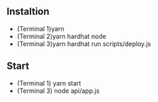 ## Instaltion

- (Terminal 1)yarn
- (Terminal 2)yarn hardhat node
- (Terminal 3)yarn hardhat run scripts/deploy.js


## Start

- (Terminal 1) yarn start
- (Terminal 3) node api/app.js


